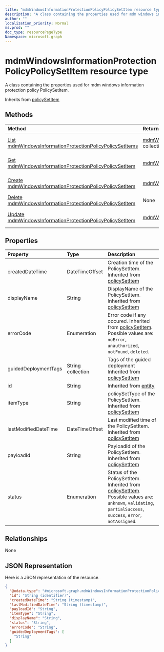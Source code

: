 ```yaml
---
title: "mdmWindowsInformationProtectionPolicyPolicySetItem resource type"
description: "A class containing the properties used for mdm windows information protection policy PolicySetItem."
author: ""
localization_priority: Normal
ms.prod: ""
doc_type: resourcePageType
Namespace: microsoft.graph
---
```



# mdmWindowsInformationProtectionPolicyPolicySetItem resource type

A class containing the properties used for mdm windows information protection policy PolicySetItem.


Inherits from [policySetItem](../resources/policySetItem.md)

## Methods
|Method|Return Type|Description|
|:---|:---|:---|
|[List mdmWindowsInformationProtectionPolicyPolicySetItems](../api/mdmwindowsinformationprotectionpolicypolicysetitem-list.md)|[mdmWindowsInformationProtectionPolicyPolicySetItem](../resources/mdmWindowsInformationProtectionPolicyPolicySetItem.md) collection|List properties and relationships of the [mdmWindowsInformationProtectionPolicyPolicySetItem](../resources/mdmwindowsinformationprotectionpolicypolicysetitem.md) objects.|
|[Get mdmWindowsInformationProtectionPolicyPolicySetItem](../api/mdmwindowsinformationprotectionpolicypolicysetitem-get.md)|[mdmWindowsInformationProtectionPolicyPolicySetItem](../resources/mdmWindowsInformationProtectionPolicyPolicySetItem.md)|Read properties and relationships of the [mdmWindowsInformationProtectionPolicyPolicySetItem](../resources/mdmwindowsinformationprotectionpolicypolicysetitem.md) object.|
|[Create mdmWindowsInformationProtectionPolicyPolicySetItem](../api/mdmwindowsinformationprotectionpolicypolicysetitem-create.md)|[mdmWindowsInformationProtectionPolicyPolicySetItem](../resources/mdmWindowsInformationProtectionPolicyPolicySetItem.md)|Create a new [mdmWindowsInformationProtectionPolicyPolicySetItem](../resources/mdmwindowsinformationprotectionpolicypolicysetitem.md) object.|
|[Delete mdmWindowsInformationProtectionPolicyPolicySetItem](../api/mdmwindowsinformationprotectionpolicypolicysetitem-delete.md)|None|Deletes a [mdmWindowsInformationProtectionPolicyPolicySetItem](../resources/mdmwindowsinformationprotectionpolicypolicysetitem.md).|
|[Update mdmWindowsInformationProtectionPolicyPolicySetItem](../api/mdmwindowsinformationprotectionpolicypolicysetitem-update.md)|[mdmWindowsInformationProtectionPolicyPolicySetItem](../resources/mdmWindowsInformationProtectionPolicyPolicySetItem.md)|Update the properties of a [mdmWindowsInformationProtectionPolicyPolicySetItem](../resources/mdmwindowsinformationprotectionpolicypolicysetitem.md) object.|

## Properties
|Property|Type|Description|
|:---|:---|:---|
|createdDateTime|DateTimeOffset|Creation time of the PolicySetItem. Inherited from [policySetItem](../resources/policySetItem.md)|
|displayName|String|DisplayName of the PolicySetItem. Inherited from [policySetItem](../resources/policySetItem.md)|
|errorCode|Enumeration|Error code if any occured. Inherited from [policySetItem](../resources/policySetItem.md). Possible values are: `noError`, `unauthorized`, `notFound`, `deleted`.|
|guidedDeploymentTags|String collection|Tags of the guided deployment Inherited from [policySetItem](../resources/policySetItem.md)|
|id|String| Inherited from [entity](../resources/entity.md)|
|itemType|String|policySetType of the PolicySetItem. Inherited from [policySetItem](../resources/policySetItem.md)|
|lastModifiedDateTime|DateTimeOffset|Last modified time of the PolicySetItem. Inherited from [policySetItem](../resources/policySetItem.md)|
|payloadId|String|PayloadId of the PolicySetItem. Inherited from [policySetItem](../resources/policySetItem.md)|
|status|Enumeration|Status of the PolicySetItem. Inherited from [policySetItem](../resources/policySetItem.md). Possible values are: `unknown`, `validating`, `partialSuccess`, `success`, `error`, `notAssigned`.|

## Relationships
None

## JSON Representation
Here is a JSON representation of the resource.
<!-- {
  "blockType": "resource",
  "keyProperty": "id",
  "@odata.type": "microsoft.graph.mdmWindowsInformationProtectionPolicyPolicySetItem",
  "baseType": "microsoft.graph.policySetItem",
  "openType": false
}
-->
``` json
{
  "@odata.type": "#microsoft.graph.mdmWindowsInformationProtectionPolicyPolicySetItem",
  "id": "String (identifier)",
  "createdDateTime": "String (timestamp)",
  "lastModifiedDateTime": "String (timestamp)",
  "payloadId": "String",
  "itemType": "String",
  "displayName": "String",
  "status": "String",
  "errorCode": "String",
  "guidedDeploymentTags": [
    "String"
  ]
}
```

